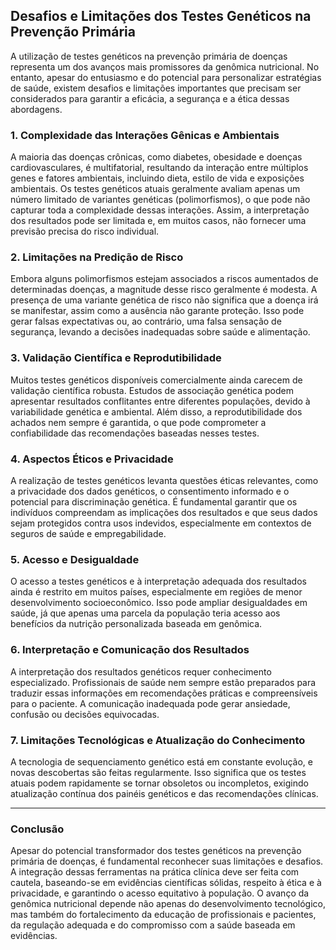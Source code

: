 
## Desafios e Limitações dos Testes Genéticos na Prevenção Primária

A utilização de testes genéticos na prevenção primária de doenças representa um dos avanços mais promissores da genômica nutricional. No entanto, apesar do entusiasmo e do potencial para personalizar estratégias de saúde, existem desafios e limitações importantes que precisam ser considerados para garantir a eficácia, a segurança e a ética dessas abordagens.

### 1. **Complexidade das Interações Gênicas e Ambientais**

A maioria das doenças crônicas, como diabetes, obesidade e doenças cardiovasculares, é multifatorial, resultando da interação entre múltiplos genes e fatores ambientais, incluindo dieta, estilo de vida e exposições ambientais. Os testes genéticos atuais geralmente avaliam apenas um número limitado de variantes genéticas (polimorfismos), o que pode não capturar toda a complexidade dessas interações. Assim, a interpretação dos resultados pode ser limitada e, em muitos casos, não fornecer uma previsão precisa do risco individual.

### 2. **Limitações na Predição de Risco**

Embora alguns polimorfismos estejam associados a riscos aumentados de determinadas doenças, a magnitude desse risco geralmente é modesta. A presença de uma variante genética de risco não significa que a doença irá se manifestar, assim como a ausência não garante proteção. Isso pode gerar falsas expectativas ou, ao contrário, uma falsa sensação de segurança, levando a decisões inadequadas sobre saúde e alimentação.

### 3. **Validação Científica e Reprodutibilidade**

Muitos testes genéticos disponíveis comercialmente ainda carecem de validação científica robusta. Estudos de associação genética podem apresentar resultados conflitantes entre diferentes populações, devido à variabilidade genética e ambiental. Além disso, a reprodutibilidade dos achados nem sempre é garantida, o que pode comprometer a confiabilidade das recomendações baseadas nesses testes.

### 4. **Aspectos Éticos e Privacidade**

A realização de testes genéticos levanta questões éticas relevantes, como a privacidade dos dados genéticos, o consentimento informado e o potencial para discriminação genética. É fundamental garantir que os indivíduos compreendam as implicações dos resultados e que seus dados sejam protegidos contra usos indevidos, especialmente em contextos de seguros de saúde e empregabilidade.

### 5. **Acesso e Desigualdade**

O acesso a testes genéticos e à interpretação adequada dos resultados ainda é restrito em muitos países, especialmente em regiões de menor desenvolvimento socioeconômico. Isso pode ampliar desigualdades em saúde, já que apenas uma parcela da população teria acesso aos benefícios da nutrição personalizada baseada em genômica.

### 6. **Interpretação e Comunicação dos Resultados**

A interpretação dos resultados genéticos requer conhecimento especializado. Profissionais de saúde nem sempre estão preparados para traduzir essas informações em recomendações práticas e compreensíveis para o paciente. A comunicação inadequada pode gerar ansiedade, confusão ou decisões equivocadas.

### 7. **Limitações Tecnológicas e Atualização do Conhecimento**

A tecnologia de sequenciamento genético está em constante evolução, e novas descobertas são feitas regularmente. Isso significa que os testes atuais podem rapidamente se tornar obsoletos ou incompletos, exigindo atualização contínua dos painéis genéticos e das recomendações clínicas.

---

### **Conclusão**

Apesar do potencial transformador dos testes genéticos na prevenção primária de doenças, é fundamental reconhecer suas limitações e desafios. A integração dessas ferramentas na prática clínica deve ser feita com cautela, baseando-se em evidências científicas sólidas, respeito à ética e à privacidade, e garantindo o acesso equitativo à população. O avanço da genômica nutricional depende não apenas do desenvolvimento tecnológico, mas também do fortalecimento da educação de profissionais e pacientes, da regulação adequada e do compromisso com a saúde baseada em evidências.
```
